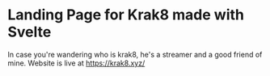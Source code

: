 # Landing Page for Krak8 made with Svelte
In case you're wandering who is krak8, he's a streamer and a good friend of mine.
Website is live at https://krak8.xyz/
